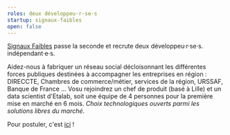 ```yaml
---
roles: deux développeu·r·se·s
startup: signaux-faibles
open: false
---
```


[Signaux Faibles](https://beta.gouv.fr/startup/signaux-faibles.html) passe la seconde et recrute deux développeu·r·se·s. indépendant·e·s.

<!--more-->

Aidez-nous à fabriquer un réseau social décloisonnant les différentes forces publiques destinées à accompagner les entreprises en région : DIRECCTE, Chambres de commerce/métier, services de la région, URSSAF, Banque de France ... Vosu rejoindrez un chef de produit (basé à Lille) et un data scientist d'Etalab, soit une équipe de 4 personnes pour la première mise en marché en 6 mois. *Choix technologiques ouverts parmi les solutions libres du marché*.

Pour postuler, c'est [ici](mailto:recrutement@beta.gouv.fr) !
